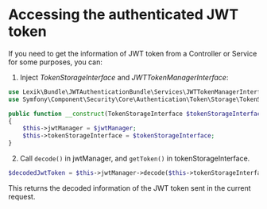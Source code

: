 Accessing the authenticated JWT token
=====================================

If you need to get the information of JWT token from a Controller or Service for some purposes, you can:

1. Inject _TokenStorageInterface_ and _JWTTokenManagerInterface_:

```php
use Lexik\Bundle\JWTAuthenticationBundle\Services\JWTTokenManagerInterface;
use Symfony\Component\Security\Core\Authentication\Token\Storage\TokenStorageInterface;

public function __construct(TokenStorageInterface $tokenStorageInterface, JWTTokenManagerInterface $jwtManager)
{
    $this->jwtManager = $jwtManager;
    $this->tokenStorageInterface = $tokenStorageInterface;
}
```

2. Call `decode()` in jwtManager, and `getToken()` in tokenStorageInterface.

```php
$decodedJwtToken = $this->jwtManager->decode($this->tokenStorageInterface->getToken());
```

This returns the decoded information of the JWT token sent in the current request.